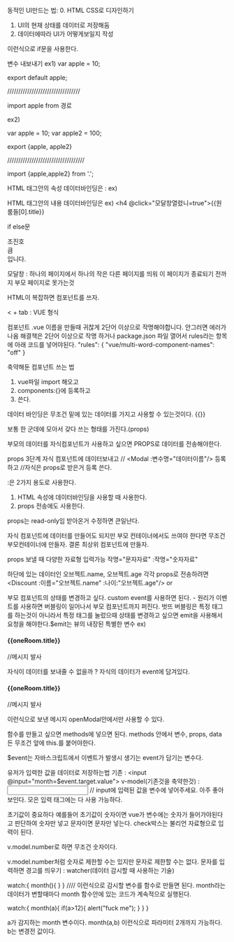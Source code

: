 동적인 UI만드는 법:
0. HTML CSS로 디자인하기
1. UI의 현재 상태를 데이터로 저장해둠
2. 데이터에따라 UI가 어떻게보일지 작성

<div class="black-bg" v-if="모달창열렸니==true">
이런식으로 if문을 사용한다.

변수 내보내기
ex1)
var apple = 10;

export default apple;

/////////////////////////////////

import apple from 경로

ex2)

var apple = 10;
var apple2 = 100;

export {apple, apple2}

///////////////////////////////////

import {apple,apple2} from '.';

HTML 태그안의 속성 데이터바인딩은 :
ex)<img :src="원룸들[0].image" class="room-img"/>

HTML 태그안의 내용 데이터바인딩은 
ex) <h4 @click="모달창열렸니=true">{{원룸들[0].title}} </h4>

if else문
<div class="" v-if="1 == 2">조진호</div>
<div class="" v-else-if="1 < 3">큼</div>
<div class="" v-else>입니다.</div>

모달창 : 하나의 페이지에서 하나의 작은 다른 페이지를 띄워 이 페이지가 종료되기 전까지 부모 페이지로 못가는것

HTML이 복잡하면 컴포넌트를 쓰자.

< + tab : VUE 형식

<template>
  
</template>

<script>
export default {

}
</script>

<style>

</style>


컴포넌트 .vue 이름을 만들때 귀찮게 2단어 이상으로 작명해야합니다. 안그러면 에러가 나옴
해결책은 2단어 이상으로 작명 하거나
package.json 파일 열어서 rules라는 항목에 아래 코드를 넣어야된다.
"rules": {
   "vue/multi-word-component-names": "off"
} 

축약해둔 컴포넌트 쓰는 법
1. vue파일 import 해오고
2. components:{}에 등록하고
3. 쓴다.

데이터 바인딩은 무조건 밑에 있는 데이터를 가지고 사용할 수 있는것이다. {{}}

보통 한 군데에 모아서 갖다 쓰는 형태를 가진다.(props)

부모의 데이터를 자식컴포넌트가 사용하고 싶으면 PROPS로 데이터를 전송해야한다.

props 3단계
자식 컴포넌트에 데이터보내고 // <Modal :변수명="데이터이름"/>
등록하고 //자식은 props로 받은거 등록
쓴다.

:은 2가지 용도로 사용한다.
1. HTML 속성에 데이터바인딩을 사용할 때 사용한다.
2. props 전송에도 사용한다.


props는 read-only임 받아온거 수정하면 큰일난다.

자식 컴포넌트에 데이터를 만들어도 되지만 부모 컨테이너에서도 쓰여야 한다면 무조건 부모컨테이너에 만들자. 결론 최상위 컴포넌트에 만들자.

props 보낼 때 다양한 자료형 입력가능
작명="문자자료"
:작명="숫자자료"

하단에 있는 데이터인 오브젝트.name, 오브젝트.age 각각 props로 전송하려면
<Discount :이름="오브젝트.name" :나이:"오브젝트.age"/> or
<Discount v-bind="">

부모 컴포넌트의 상태를 변경하고 싶다. custom event를 사용하면 된다. - 원리가 이벤트를 사용하면 버블링이 일어나서 부모 컴포넌트까지 퍼진다.
벗뜨 버블링은 특정 태그를 하는것이 아니라서 특정 태그를 눌렀으때 상태를 변경하고 싶으면 emit을 사용해서 요청을 해야한다.$emit는 뷰의 내장된 특별한 변수
ex)
<h4 @click="$emit('openModal')">{{oneRoom.title}} </h4> //메시지 발사
<OneRoom :oneRoom="oneRoom" v-for="(oneRoom,i) in 원룸들" :key="i" @openModal="모달창열렸니=true"/>

자식이 데이터를 보내줄 수 없을까 ?
자식의 데이터가 event에 담겨있다.
<h4 @click="$emit('openModal',원룸.id)">{{oneRoom.title}} </h4> //메시지 발사
<OneRoom1 :oneRoom="oneRoom" v-for="(oneRoom,i) in 원룸들" :key="i" @openModal="모달창열렸니=true; 원룸=$event"/>

이런식으로 보낸 메시지 openModal안에서만 사용할 수 있다.

함수를 만들고 싶으면 methods에 넣으면 된다. methods 안에서 변수, props, data든 무조건 앞에 this.를 붙어야한다.

$event는 자바스크립트에서 이벤트가 발생시 생기는 event가 담기는 변수다.

유저가 입력한 값을 데이터로 저장하는법 
기존 : <input @input="month=$event.target.value">
v-model(기존것을 축약한것) : <input v-model="변수이름">  // input에 입력된 값을 변수에 넣어주세요. 아주 좋아보인다. 모은 입력 태그에는 다 사용 가능하다.

초기값이 중요하다 예를들어 초기값이 숫자이면 vue가 변수에는 숫자가 들어가야된다고 판단하여 숫자만 넣고 문자이면 문자만 넣는다.
check박스는 불리언 자료형으로 입력이 된다.

v.model.number로 하면 무조건 숫자이다.

v.model.number처럼 숫자로 제한할 수는 있지만 문자로 제한할 수는 없다.
문자를 입력하면 경고를 띄우기 : watcher(데이터 감시할 때 사용하는 기술)


watch:{
    month(){
    }
  }   //// 이런식으로 감시할 변수를 함수로 만들면 된다. month라는 데이터가 변할때마다 month 함수안에 있는 코드가 계속적으로 실행된다.


  watch:{
    month(a){
      if(a>12){
        alert("fuck me");
      }
    }
  }

  a가 감지하는 month 변수이다. month(a,b) 이런식으로 파라미터 2개까지 가능하다. b는 변경전 값이다.


